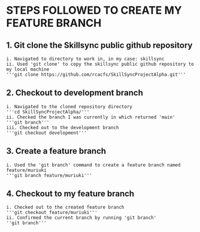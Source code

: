 # **STEPS FOLLOWED TO CREATE MY FEATURE BRANCH**
## 1. Git clone the Skillsync public github repository
    i. Navigated to directory to work in, in my case: skillsync
    ii. Used 'git clone' to copy the skillsync public github repository to my local machine
    '''git clone https://github.com/rcacfs/SkillSyncProjectAlpha.git'''
## 2. Checkout to development branch
    i. Navigated to the cloned repository directory
    '''cd SkillSyncProjectAlpha/'''
    ii. Checked the branch I was currently in which returned 'main'
    '''git branch'''
    iii. Checked out to the development branch
    '''git checkout development'''
## 3. Create a feature branch
    i. Used the 'git branch' command to create a feature branch named feature/muriuki
    '''git branch feature/muriuki'''
## 4. Checkout to my feature branch
    i. Checked out to the created feature branch
    '''git checkout feature/muriuki'''
    ii. Confirmed the current branch by running 'git branch'
    ''git branch'''

